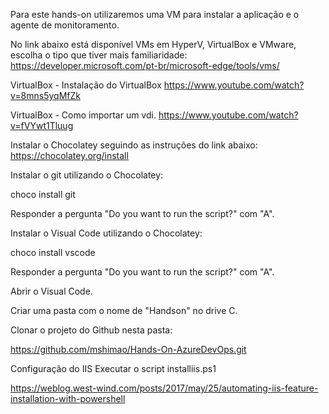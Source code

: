 Para este hands-on utilizaremos uma VM para instalar a aplicação e o agente de monitoramento.

No link abaixo está disponível VMs em HyperV, VirtualBox e VMware, escolha o tipo que tiver mais familiaridade:
https://developer.microsoft.com/pt-br/microsoft-edge/tools/vms/

VirtualBox - Instalação do VirtualBox
https://www.youtube.com/watch?v=8mns5yqMfZk

VirtualBox - Como importar um vdi.
https://www.youtube.com/watch?v=fVYwt1Tluug


Instalar o Chocolatey seguindo as instruções do link abaixo:
https://chocolatey.org/install

Instalar o git utilizando o Chocolatey:

choco install git

Responder a pergunta "Do you want to run the script?" com "A".

Instalar o Visual Code utilizando o Chocolatey:

choco install vscode

Responder a pergunta "Do you want to run the script?" com "A".

Abrir o Visual Code.

Criar uma pasta com o nome de "Handson" no drive C.

Clonar o projeto do Github nesta pasta:

https://github.com/mshimao/Hands-On-AzureDevOps.git



Configuração do IIS
Executar o script installiis.ps1

https://weblog.west-wind.com/posts/2017/may/25/automating-iis-feature-installation-with-powershell

